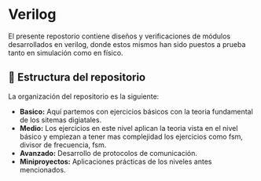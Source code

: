 # Verilog
El presente repostorio contiene diseños y verificaciones de módulos desarrollados en verilog, donde estos mismos han sido
puestos a prueba tanto en simulación como en físico.

## 📁 Estructura del repositorio 
La organización del repositorio es la siguiente:

- **Basico:** Aquí partemos con ejercicios básicos con la teoria fundamental de los sitemas digiatales.
- **Medio:** Los ejercicios en este nivel aplican la teoria vista en el nivel básico y empiezan a tener mas complejidad los    ejercicios como fsm, divisor de frecuencia, fsm.
- **Avanzado:** Desarrollo de protocolos de comunicación.
- **Miniproyectos:** Aplicaciones prácticas de los niveles antes mencionados.
